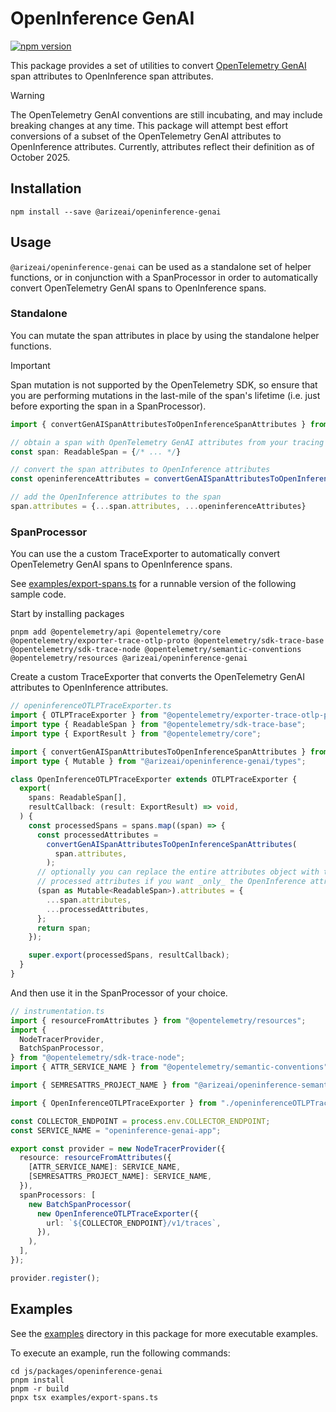 # OpenInference GenAI

[![npm version](https://badge.fury.io/js/@arizeai%2Fopeninference-genai.svg)](https://badge.fury.io/js/@arizeai%2Fopeninference-genai)

This package provides a set of utilities to convert [OpenTelemetry GenAI](https://github.com/open-telemetry/opentelemetry-js-contrib/tree/main/packages/instrumentation/opentelemetry-instrumentation-genai) span attributes to OpenInference span attributes.

> [!WARNING]
> The OpenTelemetry GenAI conventions are still incubating, and may include breaking changes at any time.
> This package will attempt best effort conversions of a subset of the OpenTelemetry GenAI attributes to OpenInference attributes.
> Currently, attributes reflect their definition as of October 2025.

## Installation

```shell
npm install --save @arizeai/openinference-genai
```

## Usage

`@arizeai/openinference-genai` can be used as a standalone set of helper functions,
or in conjunction with a SpanProcessor in order to automatically convert OpenTelemetry GenAI spans to OpenInference spans.

### Standalone

You can mutate the span attributes in place by using the standalone helper functions.

> [!IMPORTANT]
> Span mutation is not supported by the OpenTelemetry SDK, so ensure that you are
> performing mutations in the last-mile of the span's lifetime (i.e. just before exporting the span in a SpanProcessor).

```ts
import { convertGenAISpanAttributesToOpenInferenceSpanAttributes } from `@arizeai/openinference-genai`

// obtain a span with OpenTelemetry GenAI attributes from your tracing system
const span: ReadableSpan = {/* ... */}

// convert the span attributes to OpenInference attributes
const openinferenceAttributes = convertGenAISpanAttributesToOpenInferenceSpanAttributes(span.attributes)

// add the OpenInference attributes to the span
span.attributes = {...span.attributes, ...openinferenceAttributes}
```

### SpanProcessor

You can use the a custom TraceExporter to automatically convert OpenTelemetry GenAI spans to OpenInference spans.

See [examples/export-spans.ts](./examples/export-spans.ts) for a runnable version of the following sample code.

Start by installing packages

```shell
pnpm add @opentelemetry/api @opentelemetry/core @opentelemetry/exporter-trace-otlp-proto @opentelemetry/sdk-trace-base @opentelemetry/sdk-trace-node @opentelemetry/semantic-conventions @opentelemetry/resources @arizeai/openinference-genai
```

Create a custom TraceExporter that converts the OpenTelemetry GenAI attributes to OpenInference attributes.

```ts
// openinferenceOTLPTraceExporter.ts
import { OTLPTraceExporter } from "@opentelemetry/exporter-trace-otlp-proto";
import type { ReadableSpan } from "@opentelemetry/sdk-trace-base";
import type { ExportResult } from "@opentelemetry/core";

import { convertGenAISpanAttributesToOpenInferenceSpanAttributes } from "@arizeai/openinference-genai";
import type { Mutable } from "@arizeai/openinference-genai/types";

class OpenInferenceOTLPTraceExporter extends OTLPTraceExporter {
  export(
    spans: ReadableSpan[],
    resultCallback: (result: ExportResult) => void,
  ) {
    const processedSpans = spans.map((span) => {
      const processedAttributes =
        convertGenAISpanAttributesToOpenInferenceSpanAttributes(
          span.attributes,
        );
      // optionally you can replace the entire attributes object with the
      // processed attributes if you want _only_ the OpenInference attributes
      (span as Mutable<ReadableSpan>).attributes = {
        ...span.attributes,
        ...processedAttributes,
      };
      return span;
    });

    super.export(processedSpans, resultCallback);
  }
}
```

And then use it in the SpanProcessor of your choice.

```ts
// instrumentation.ts
import { resourceFromAttributes } from "@opentelemetry/resources";
import {
  NodeTracerProvider,
  BatchSpanProcessor,
} from "@opentelemetry/sdk-trace-node";
import { ATTR_SERVICE_NAME } from "@opentelemetry/semantic-conventions";

import { SEMRESATTRS_PROJECT_NAME } from "@arizeai/openinference-semantic-conventions";

import { OpenInferenceOTLPTraceExporter } from "./openinferenceOTLPTraceExporter";

const COLLECTOR_ENDPOINT = process.env.COLLECTOR_ENDPOINT;
const SERVICE_NAME = "openinference-genai-app";

export const provider = new NodeTracerProvider({
  resource: resourceFromAttributes({
    [ATTR_SERVICE_NAME]: SERVICE_NAME,
    [SEMRESATTRS_PROJECT_NAME]: SERVICE_NAME,
  }),
  spanProcessors: [
    new BatchSpanProcessor(
      new OpenInferenceOTLPTraceExporter({
        url: `${COLLECTOR_ENDPOINT}/v1/traces`,
      }),
    ),
  ],
});

provider.register();
```

## Examples

See the [examples](./examples) directory in this package for more executable examples.

To execute an example, run the following commands:

```shell
cd js/packages/openinference-genai
pnpm install
pnpm -r build
pnpx tsx examples/export-spans.ts
```
